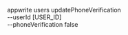 appwrite users updatePhoneVerification \
        --userId [USER_ID] \
        --phoneVerification false
